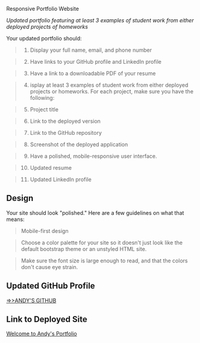  Responsive Portfolio Website

*Updated portfolio featuring at least 3 examples of student work from either deployed projects of homeworks*

Your updated portfolio should:

>1. Display your full name, email, and phone number


>2. Have links to your GitHub profile and LinkedIn profile


>3. Have a link to a downloadable PDF of your resume


>4. isplay at least 3 examples of student work from either deployed projects or homeworks. For each project, make sure you have the following:


>5. Project title


>6. Link to the deployed version


>7. Link to the GitHub repository


>8. Screenshot of the deployed application




>9. Have a polished, mobile-responsive user interface.




>10. Updated resume


>11. Updated LinkedIn profile
## Design

Your site should look
"polished." Here are a few guidelines on what that means:


>Mobile-first design


>Choose a color palette for your site so it doesn't just look like
the default bootstrap theme or an unstyled HTML site.


>Make sure the font size is large enough to read, and that the colors don't cause eye strain.


## Updated GitHub Profile

[=>>ANDY'S GITHUB](https://github.com/dolenand)
## Link to Deployed Site
[Welcome to Andy's Portfolio](https://github.com/dolenand)

